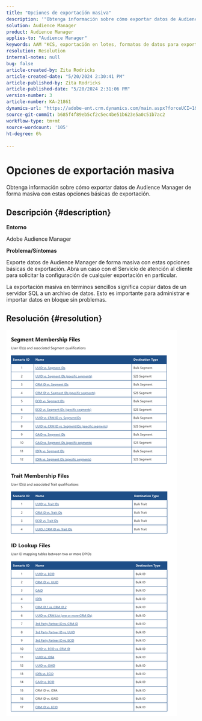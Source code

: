 ```yaml
---
title: "Opciones de exportación masiva"
description: '"Obtenga información sobre cómo exportar datos de Audience Manager de forma masiva con estas opciones básicas de exportación".'
solution: Audience Manager
product: Audience Manager
applies-to: "Audience Manager"
keywords: AAM "KCS, exportación en lotes, formatos de datos para exportación en lotes, S3"
resolution: Resolution
internal-notes: null
bug: false
article-created-by: Zita Rodricks
article-created-date: "5/20/2024 2:30:41 PM"
article-published-by: Zita Rodricks
article-published-date: "5/20/2024 2:31:06 PM"
version-number: 3
article-number: KA-21861
dynamics-url: "https://adobe-ent.crm.dynamics.com/main.aspx?forceUCI=1&pagetype=entityrecord&etn=knowledgearticle&id=ae9caa87-b516-ef11-9f8a-6045bd006b25"
source-git-commit: b685f4f89eb5cf2c5ec4be51b623e5a0c51b7ac2
workflow-type: tm+mt
source-wordcount: '105'
ht-degree: 6%

---
```


# Opciones de exportación masiva


Obtenga información sobre cómo exportar datos de Audience Manager de forma masiva con estas opciones básicas de exportación.

## Descripción {#description}


<b>Entorno </b>

Adobe Audience Manager

<b>Problema/Síntomas</b>

Exporte datos de Audience Manager de forma masiva con estas opciones básicas de exportación. Abra un caso con el Servicio de atención al cliente para solicitar la configuración de cualquier exportación en particular.

La exportación masiva en términos sencillos significa copiar datos de un servidor SQL a un archivo de datos. Esto es importante para administrar e importar datos en bloque sin problemas.


## Resolución {#resolution}


![](assets/2c0f443a-d2d7-ed11-a7c7-6045bd006268.png)
